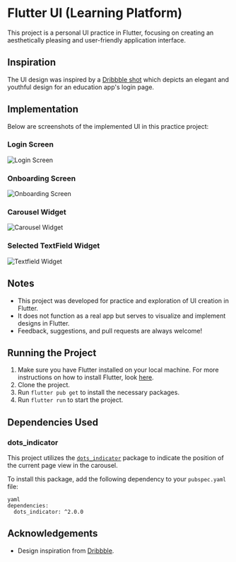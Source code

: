 # Flutter UI (Learning Platform)

This project is a personal UI practice in Flutter, focusing on creating an aesthetically pleasing and user-friendly application interface. 

## Inspiration

The UI design was inspired by a [Dribbble shot](https://dribbble.com/shots/7728855-Youth-Education-Launch-Login-Page) which depicts an elegant and youthful design for an education app's login page.

## Implementation

Below are screenshots of the implemented UI in this practice project:

### Login Screen

![Login Screen](screenshots/login_screen.png)

### Onboarding Screen

![Onboarding Screen](screenshots/first_pic.png)

### Carousel Widget

![Carousel Widget](screenshots/last_pic.png)

### Selected TextField Widget
![Textfield Widget](screenshots/selected_textfield.png)

## Notes

- This project was developed for practice and exploration of UI creation in Flutter.
- It does not function as a real app but serves to visualize and implement designs in Flutter.
- Feedback, suggestions, and pull requests are always welcome!

## Running the Project

1. Make sure you have Flutter installed on your local machine. For more instructions on how to install Flutter, look [here](https://flutter.dev/docs/get-started/install).
2. Clone the project.
3. Run `flutter pub get` to install the necessary packages.
4. Run `flutter run` to start the project.

## Dependencies Used

### dots_indicator

This project utilizes the [`dots_indicator`](https://pub.dev/packages/dots_indicator) package to indicate the position of the current page view in the carousel. 

To install this package, add the following dependency to your `pubspec.yaml` file:

```
yaml
dependencies:
  dots_indicator: ^2.0.0
```

## Acknowledgements

- Design inspiration from [Dribbble](https://dribbble.com/shots/7728855-Youth-Education-Launch-Login-Page).
